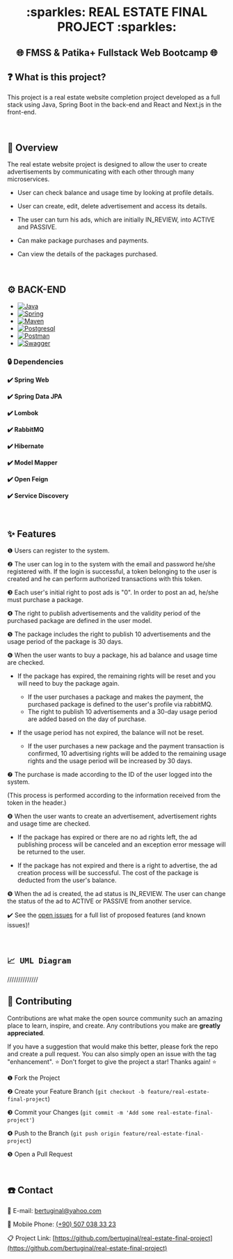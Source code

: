 <div align="center"><h1> :sparkles: REAL ESTATE FINAL PROJECT :sparkles: </h1></div>
<div align="center"><h2> 🌐 FMSS & Patika+ Fullstack Web Bootcamp 🌐 </h2> </div>

## ❓ What is this project?
This project is a real estate website completion project developed as a full stack using Java, Spring Boot in the back-end and React and Next.js in the front-end.

&nbsp; 

## 🔎 Overview

The real estate website project is designed to allow the user to create advertisements by communicating with each other through many microservices.

* User can check balance and usage time by looking at profile details.

* User can create, edit, delete advertisement and access its details.

* The user can turn his ads, which are initially IN_REVIEW, into ACTIVE and PASSIVE.

* Can make package purchases and payments.

* Can view the details of the packages purchased.

&nbsp; 

## ⚙️ BACK-END

* [![Java][Java-logo]][Java-url]
* [![Spring][Spring-logo]][Spring-url]
* [![Maven][Maven-logo]][Maven-url]
* [![Postgresql][Postgresql-logo]][Postgresql-url]
* [![Postman][Postman-logo]][Postman-url]
* [![Swagger][Swagger-logo]][Swagger-url]
       

### 🔒 Dependencies
 
<b>✔️ Spring Web </b>

<b>✔️ Spring Data JPA </b>

<b>✔️ Lombok </b>

<b>✔️ RabbitMQ </b>

<b>✔️ Hibernate </b>

<b>✔️ Model Mapper </b>

<b>✔️ Open Feign </b>

<b>✔️ Service Discovery </b>

&nbsp; 

<!-- FEATURES -->
## ✨ Features

❶ Users can register to the system.
  
❷ The user can log in to the system with the email and password he/she registered with. If the login is successful, a token belonging to the user is created and he can perform authorized transactions with this token.

❸ Each user's initial right to post ads is "0". In order to post an ad, he/she must purchase a package.
  
❹ The right to publish advertisements and the validity period of the purchased package are defined in the user model.

❺ The package includes the right to publish 10 advertisements and the usage period of the package is 30 days.

❻ When the user wants to buy a package, his ad balance and usage time are checked.

* If the package has expired, the remaining rights will be reset and you will need to buy the package again.
  * If the user purchases a package and makes the payment, the purchased package is defined to the user's profile via rabbitMQ.
  * The right to publish 10 advertisements and a 30-day usage period are added based on the day of purchase.

* If the usage period has not expired, the balance will not be reset.
  * If the user purchases a new package and the payment transaction is confirmed, 10 advertising rights will be added to the remaining usage rights and the usage period will be increased by 30 days.

❼ The purchase is made according to the ID of the user logged into the system. 

(This process is performed according to the information received from the token in the header.)

❽ When the user wants to create an advertisement, advertisement rights and usage time are checked.

 * If the package has expired or there are no ad rights left, the ad publishing process will be canceled and an exception error message will be returned to the user.

* If the package has not expired and there is a right to advertise, the ad creation process will be successful. The cost of the package is deducted from the user's balance.

❾ When the ad is created, the ad status is IN_REVIEW. The user can change the status of the ad to ACTIVE or PASSIVE from another service.

✔️ See the [open issues](https://github.com/bertuginal/real-estate-final-project/issues) for a full list of proposed features (and known issues)!

&nbsp; 

##  `📈 UML Diagram` 

//////////////

## 🌱 Contributing

Contributions are what make the open source community such an amazing place to learn, inspire, and create. Any contributions you make are **greatly appreciated**.

If you have a suggestion that would make this better, please fork the repo and create a pull request. You can also simply open an issue with the tag "enhancement".
⭐ Don't forget to give the project a star! Thanks again! ⭐

❶ Fork the Project

❷ Create your Feature Branch (`git checkout -b feature/real-estate-final-project`)

❸  Commit your Changes (`git commit -m 'Add some real-estate-final-project'`)

❹  Push to the Branch (`git push origin feature/real-estate-final-project`)

❺ Open a Pull Request
   

&nbsp; 

<!-- CONTACT -->
## ☎️ Contact

📧 E-mail: [bertuginal@yahoo.com](mailto:bertuginal@yahoo.com)

📱 Mobile Phone: [(+90) 507 038 33 23](mailto:+905070383323)

📋 Project Link: [https://github.com/bertuginal/real-estate-final-project](https://github.com/bertuginal/real-estate-final-project)



&nbsp; 
<!-- MARKDOWN LINKS & IMAGES -->
<!-- https://www.markdownguide.org/basic-syntax/#reference-style-links -->
[contributors-shield]: https://img.shields.io/github/contributors/othneildrew/Best-README-Template.svg?style=for-the-badge
[contributors-url]: https://github.com/othneildrew/Best-README-Template/graphs/contributors
[forks-shield]: https://img.shields.io/github/forks/othneildrew/Best-README-Template.svg?style=for-the-badge
[forks-url]: https://github.com/othneildrew/Best-README-Template/network/members
[stars-shield]: https://img.shields.io/github/stars/othneildrew/Best-README-Template.svg?style=for-the-badge
[stars-url]: https://github.com/othneildrew/Best-README-Template/stargazers
[issues-shield]: https://img.shields.io/github/issues/othneildrew/Best-README-Template.svg?style=for-the-badge
[issues-url]: https://github.com/othneildrew/Best-README-Template/issues
[license-shield]: https://img.shields.io/github/license/othneildrew/Best-README-Template.svg?style=for-the-badge
[license-url]: https://github.com/othneildrew/Best-README-Template/blob/master/LICENSE.txt
[linkedin-shield]: https://img.shields.io/badge/-LinkedIn-black.svg?style=for-the-badge&logo=linkedin&colorB=555
[linkedin-url]: https://linkedin.com/in/othneildrew
[product-screenshot]: images/screenshot.png

[Java-logo]: https://img.shields.io/badge/java-000000?style=for-the-badge&logo=spring&logoColor=white
[Java-url]: https://www.java.com/tr/
[Spring-logo]: https://img.shields.io/badge/Spring_Boot-DD0031?style=for-the-badge&logo=springboot&logoColor=white
[Spring-url]: https://spring.io/
[Maven-logo]: https://img.shields.io/badge/maven-0769AD?style=for-the-badge&logo=jquery&logoColor=white
[Maven-url]: https://maven.apache.org
[Mongodb-logo]: https://img.shields.io/badge/Mongo_DB_(Database)-4A4A55?style=for-the-badge&logo=mongodb&logoColor=FF3E00
[Mongodb-url]: https://www.mongodb.com
[Postman-logo]: https://img.shields.io/badge/Postman-FF2D20?style=for-the-badge&logo=postman&logoColor=white
[Postman-url]: https://swagger.io
[Swagger-logo]: https://img.shields.io/badge/Swagger-563D7C?style=for-the-badge&logo=swagger&logoColor=white
[Swagger-url]: https://swagger.io
[Rest-logo]: https://img.shields.io/badge/Rest_Template-563D7C?style=for-the-badge&logo=rest&logoColor=white
[Rest-url]: https://img.shields.io/badge/Rest_Template-563D7C?style=for-the-badge&logo=rest&logoColor=white
[React-logo]: https://img.shields.io/badge/React-20232A?style=for-the-badge&logo=react&logoColor=61DAFB
[React-url]: https://reactjs.org/
[Vite-logo]: https://img.shields.io/badge/vite.js-35495E?style=for-the-badge&logo=vuedotjs&logoColor=906DFE
[Vite-url]: https://vitejs.dev
[Ant-Design-logo]: https://img.shields.io/badge/ant_design_(UI)-35495E?style=for-the-badge&logo=antdesign&logoColor=F7515E
[Ant-Design-url]: https://ant.design
[Postgresql-logo]: https://img.shields.io/badge/PostgreSQL-4A4A55?style=for-the-badge&logo=postgresql&logoColor=FF3E00
[Postgresql-url]: https://www.postgresql.org

[Vue-logo]: https://img.shields.io/badge/Vue.js-35495E?style=for-the-badge&logo=vuedotjs&logoColor=4FC08D
[Vue-url]: https://vuejs.org/
[Angular.io]: https://img.shields.io/badge/Angular-DD0031?style=for-the-badge&logo=angular&logoColor=white
[Angular-url]: https://angular.io/
[Svelte.dev]: https://img.shields.io/badge/Svelte-4A4A55?style=for-the-badge&logo=svelte&logoColor=FF3E00
[Svelte-url]: https://svelte.dev/
[Laravel.com]: https://img.shields.io/badge/Laravel-FF2D20?style=for-the-badge&logo=laravel&logoColor=white
[Laravel-url]: https://laravel.com
[Bootstrap.com]: https://img.shields.io/badge/Bootstrap-563D7C?style=for-the-badge&logo=bootstrap&logoColor=white
[Bootstrap-url]: https://getbootstrap.com
[JQuery.com]: https://img.shields.io/badge/jQuery-0769AD?style=for-the-badge&logo=jquery&logoColor=white
[JQuery-url]: https://jquery.com 



